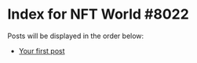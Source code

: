 # Index for NFT World #8022
Posts will be displayed in the order below:

- [Your first post](./001-first.md)

